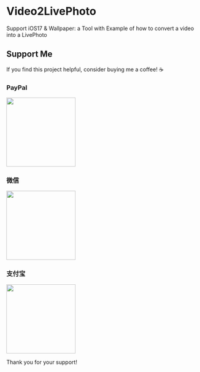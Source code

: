 # Video2LivePhoto
Support iOS17 &amp; Wallpaper: a Tool with Example of how to convert a video into a LivePhoto

## Support Me

If you find this project helpful, consider buying me a coffee! ☕️

### PayPal

<img width="180" src="http://47.76.142.4/media/paypal.JPG">

### 微信

<img width="180" src="http://47.76.142.4/media/wechat.JPG">

### 支付宝

<img width="180" src="http://47.76.142.4/media/alipay.JPG">

Thank you for your support!
